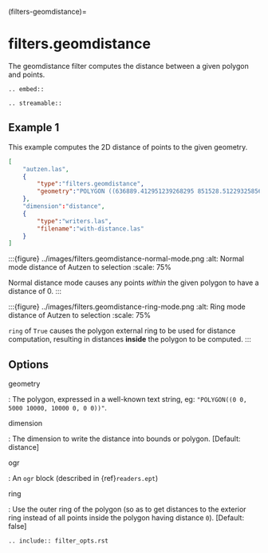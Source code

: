(filters-geomdistance)=

# filters.geomdistance

The geomdistance filter computes the distance between a given polygon
and points.

```{eval-rst}
.. embed::
```

```{eval-rst}
.. streamable::

```

## Example 1

This example computes the 2D distance of points to the given geometry.

```json
[
    "autzen.las",
    {
        "type":"filters.geomdistance",
        "geometry":"POLYGON ((636889.412951239268295 851528.512293258565478 422.7001953125,636899.14233423944097 851475.000686757150106 422.4697265625,636899.14233423944097 851475.000686757150106 422.4697265625,636928.33048324030824 851494.459452757611871 422.5400390625,636928.33048324030824 851494.459452757611871 422.5400390625,636928.33048324030824 851494.459452757611871 422.5400390625,636976.977398241520859 851513.918218758190051 424.150390625,636976.977398241520859 851513.918218758190051 424.150390625,637069.406536744092591 851475.000686757150106 438.7099609375,637132.647526245797053 851445.812537756282836 425.9501953125,637132.647526245797053 851445.812537756282836 425.9501953125,637336.964569251285866 851411.759697255445644 425.8203125,637336.964569251285866 851411.759697255445644 425.8203125,637473.175931254867464 851158.795739248627797 435.6298828125,637589.928527257987298 850711.244121236610226 420.509765625,637244.535430748714134 850511.791769731207751 420.7998046875,636758.066280735656619 850667.461897735483944 434.609375,636539.155163229792379 851056.63721774588339 422.6396484375,636889.412951239268295 851528.512293258565478 422.7001953125))",
    },
    "dimension":"distance",
    {
        "type":"writers.las",
        "filename":"with-distance.las"
    }
]
```

:::{figure} ../images/filters.geomdistance-normal-mode.png
:alt: Normal mode distance of Autzen to selection
:scale: 75%

Normal distance mode causes any points *within* the given polygon to have a distance of 0.
:::

:::{figure} ../images/filters.geomdistance-ring-mode.png
:alt: Ring mode distance of Autzen to selection
:scale: 75%

`ring` of `True` causes the polygon external ring to be used
for distance computation, resulting in distances **inside** the
polygon to be computed.
:::

## Options

geometry

: The polygon, expressed in a well-known text string,
  eg: `"POLYGON((0 0, 5000 10000, 10000 0, 0 0))"`.

dimension

: The dimension to write the distance into
  bounds or polygon. \[Default: distance\]

ogr

: An `ogr` block (described in {ref}`readers.ept`)

ring

: Use the outer ring of the polygon (so as to get distances to the exterior
  ring instead of all points inside the polygon having distance `0`).
  \[Default: false\]

```{eval-rst}
.. include:: filter_opts.rst
```
